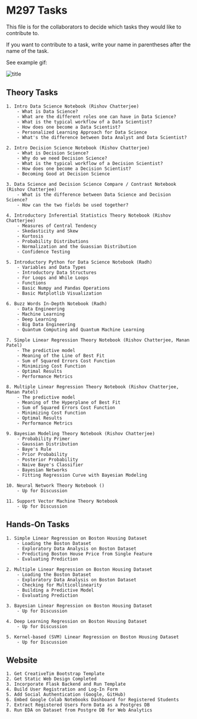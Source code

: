 # M297 Tasks

This file is for the collaborators to decide which tasks they would like to contribute to.

If you want to contribute to a task, write your name in parentheses after the name of the task. 

See example gif: 

![title](tasks.gif)

## Theory Tasks

	1. Intro Data Science Notebook (Rishov Chatterjee)
		- What is Data Science? 
		- What are the different roles one can have in Data Science? 
		- What is the typical workflow of a Data Scientist? 
		- How does one become a Data Scientist? 
		- Personalized Learning Approach for Data Science 
		- What's the difference between Data Analyst and Data Scientist? 
 
	2. Intro Decision Science Notebook (Rishov Chatterjee)
		- What is Decision Science?
		- Why do we need Decision Science? 
		- What is the typical workflow of a Decision Scientist? 
		- How does one become a Decision Scientist? 
		- Becoming Good at Decision Science 
		
	3. Data Science and Decision Science Compare / Contrast Notebook (Rishov Chatterjee)
		- What is the difference between Data Science and Decision Science?
		- How can the two fields be used together? 
		
	4. Introductory Inferential Statistics Theory Notebook (Rishov Chatterjee)
		- Measures of Central Tendency 
		- Skedasticity and Skew 
		- Kurtosis 
		- Probability Distributions 
		- Normalization and the Guassian Distribution 
		- Confidence Testing 

	5. Introductory Python for Data Science Notebook (Radh)
		- Variables and Data Types 
		- Introductory Data Structures 
		- For Loops and While Loops 
		- Functions 
		- Basic Numpy and Pandas Operations 
		- Basic Matplotlib Visualization
  
	6. Buzz Words In-Depth Notebook (Radh)
		- Data Engineering 
		- Machine Learning 
		- Deep Learning 
		- Big Data Engineering 
		- Quantum Computing and Quantum Machine Learning 

	7. Simple Linear Regression Theory Notebook (Rishov Chatterjee, Manan Patel)
		- The predictive model 
		- Meaning of the Line of Best Fit
		- Sum of Squared Errors Cost Function 
		- Minimizing Cost Function 
		- Optimal Results
		- Performance Metrics 

	8. Multiple Linear Regression Theory Notebook (Rishov Chatterjee, Manan Patel)
		- The predictive model 
		- Meaning of the Hyperplane of Best Fit 
		- Sum of Squared Errors Cost Function
		- Minimizing Cost Function 
		- Optimal Results
		- Performance Metrics 

	9. Bayesian Modeling Theory Notebook (Rishov Chatterjee)
		- Probability Primer
		- Gaussian Distribution 
		- Baye's Rule
		- Prior Probability
		- Posterior Probability
		- Naive Baye's Classifier 
		- Bayesian Networks 
		- Fitting Regression Curve with Bayesian Modeling 

	10. Neural Network Theory Notebook ()
		- Up for Discussion 

	11. Support Vector Machine Theory Notebook
		- Up for Discussion 

## Hands-On Tasks 

	1. Simple Linear Regression on Boston Housing Dataset 
		- Loading the Boston Dataset 
		- Exploratory Data Analysis on Boston Dataset 
		- Predicting Boston House Price from Single Feature 
		- Evaluating Prediction

	2. Multiple Linear Regression on Boston Housing Dataset 
		- Loading the Boston Dataset 
		- Exploratory Data Analysis on Boston Dataset
		- Checking for Multicollinearity 
		- Building a Predictive Model 
		- Evaluating Prediction 

	3. Bayesian Linear Regression on Boston Housing Dataset 
		- Up for Discussion 

	4. Deep Learning Regression on Boston Housing Dataset
		- Up for Discussion 

	5. Kernel-based (SVM) Linear Regression on Boston Housing Dataset
		- Up for Discussion 

## Website 

	1. Get CreativeTim Bootstrap Template 
	2. Get Static Web Design Completed 
	3. Incorporate Flask Backend and Run Template 
	4. Build User Registration and Log-In Form 
	5. Add Social Authentication (Google, GitHub)
	6. Embed Google Colab Notebooks Dashboard for Registered Students 
	7. Extract Registered Users Form Data as a Postgres DB 
	8. Run EDA on Dataset from Postgre DB for Web Analytics 
		